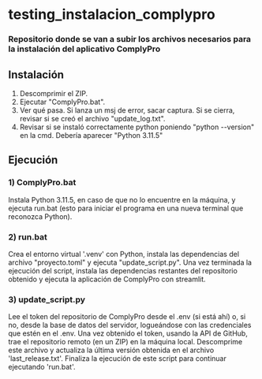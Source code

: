 # testing_instalacion_complypro

### Repositorio donde se van a subir los archivos necesarios para la instalación del aplicativo ComplyPro

## Instalación
1. Descomprimir el ZIP.
2. Ejecutar "ComplyPro.bat".
3. Ver qué pasa. Si lanza un msj de error, sacar captura. Si se cierra, revisar si se creó el archivo "update_log.txt".
4. Revisar si se instaló correctamente python poniendo "python --version" en la cmd. Debería aparecer "Python 3.11.5"

## Ejecución
### 1) ComplyPro.bat
Instala Python 3.11.5, en caso de que no lo encuentre en la máquina, y ejecuta run.bat (esto para iniciar el programa en una nueva terminal que reconozca Python).
### 2) run.bat
Crea el entorno virtual '.venv' con Python, instala las dependencias del archivo "proyecto.toml" y ejecuta "update_script.py". Una vez terminada la ejecución del script, instala las dependencias restantes del repositorio obtenido y ejecuta la aplicación de ComplyPro con streamlit.
### 3) update_script.py
Lee el token del repositorio de ComplyPro desde el .env (si está ahí) o, si no, desde la base de datos del servidor, logueándose con las credenciales que estén en el .env.
Una vez obtenido el token, usando la API de GitHub, trae el repositorio remoto (en un ZIP) en la máquina local. Descomprime este archivo y actualiza la última versión obtenida en el archivo 'last_release.txt'.
Finaliza la ejecución de este script para continuar ejecutando 'run.bat'.
